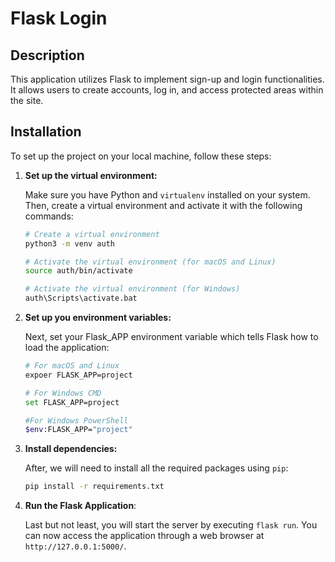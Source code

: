 # Flask Login

## Description
This application utilizes Flask to implement sign-up and login functionalities. It allows users to create accounts, log in, and access protected areas within the site.

## Installation

To set up the project on your local machine, follow these steps:

1. **Set up the virtual environment:**
   
   Make sure you have Python and `virtualenv` installed on your system. Then, create a virtual environment and activate it with the following commands:
   
   ```bash
   # Create a virtual environment
   python3 -m venv auth
   
   # Activate the virtual environment (for macOS and Linux)
   source auth/bin/activate
   
   # Activate the virtual environment (for Windows)
   auth\Scripts\activate.bat

2. **Set up you environment variables:**

   Next, set your Flask_APP environment variable which tells Flask how to load the application:

   ```bash
   # For macOS and Linux
   expoer FLASK_APP=project

   # For Windows CMD
   set FLASK_APP=project

   #For Windows PowerShell
   $env:FLASK_APP="project"

3. **Install dependencies:**

   After, we will need to install all the required packages using `pip`:

   ```bash
   pip install -r requirements.txt

4. **Run the Flask Application**:

   Last but not least, you will start the server by executing `flask run`. You can now access the application through a web browser at `http://127.0.0.1:5000/`.

